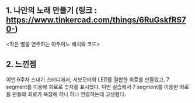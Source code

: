 ## 1. 나만의 노래 만들기 (링크 : https://www.tinkercad.com/things/6RuGskfRS70-)


<작은 별을 연주하는 아두이노 배치와 코드>

## 2. 느낀점
  이번 6주차 스내기 스터디에서, 서보모터와 LED를 결합한 회로를 만들었고, 7 segment를 이용해 회로로 숫자를 표시했다. 이번 실습에서 7 segment를 이용한 회로를 만들떄 회로가 복잡해 하나 하나 연결하는데 고생했다.
